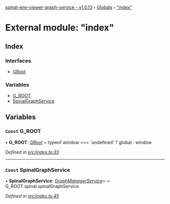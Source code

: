 [spinal-env-viewer-graph-service - v1.0.13](../README.md) › [Globals](../globals.md) › ["index"](_index_.md)

# External module: "index"

## Index

### Interfaces

* [GRoot](../interfaces/_index_.groot.md)

### Variables

* [G_ROOT](_index_.md#const-g_root)
* [SpinalGraphService](_index_.md#const-spinalgraphservice)

## Variables

### `Const` G_ROOT

• **G_ROOT**: *[GRoot](../interfaces/_index_.groot.md)* =  typeof window === 'undefined' ? global : window

*Defined in [src/index.ts:33](https://github.com/spinalcom/Spinal-Graph-Service/blob/2aed2ff/src/index.ts#L33)*

___

### `Const` SpinalGraphService

• **SpinalGraphService**: *[GraphManagerService](../classes/_graphmanagerservice_.graphmanagerservice.md)‹›* =  G_ROOT.spinal.spinalGraphService

*Defined in [src/index.ts:45](https://github.com/spinalcom/Spinal-Graph-Service/blob/2aed2ff/src/index.ts#L45)*
